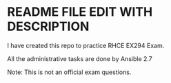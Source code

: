 # README FILE EDIT WITH DESCRIPTION

I have created this repo to practice RHCE EX294 Exam.

All the administrative tasks are done by Ansible 2.7

Note:
This is not an official exam questions.
